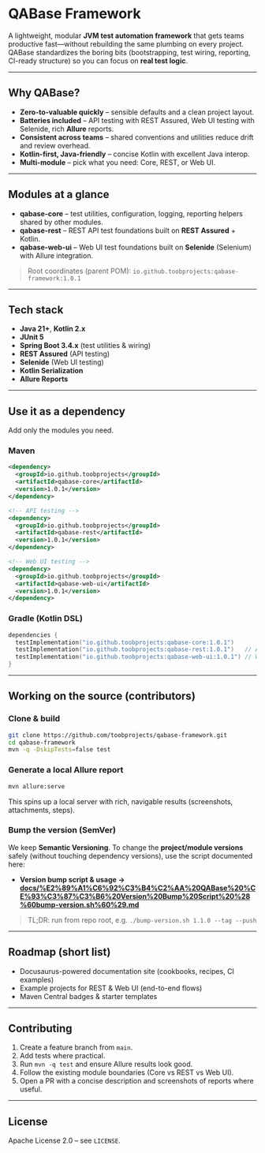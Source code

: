 
# QABase Framework

A lightweight, modular **JVM test automation framework** that gets teams productive fast—without rebuilding the same plumbing on every project. QABase standardizes the boring bits (bootstrapping, test wiring, reporting, CI-ready structure) so you can focus on **real test logic**.

---

## Why QABase?

- **Zero-to-valuable quickly** – sensible defaults and a clean project layout.
- **Batteries included** – API testing with REST Assured, Web UI testing with Selenide, rich **Allure** reports.
- **Consistent across teams** – shared conventions and utilities reduce drift and review overhead.
- **Kotlin-first, Java-friendly** – concise Kotlin with excellent Java interop.
- **Multi-module** – pick what you need: Core, REST, or Web UI.

---

## Modules at a glance

- **qabase-core** – test utilities, configuration, logging, reporting helpers shared by other modules.
- **qabase-rest** – REST API test foundations built on **REST Assured** + Kotlin.
- **qabase-web-ui** – Web UI test foundations built on **Selenide** (Selenium) with Allure integration.

> Root coordinates (parent POM): `io.github.toobprojects:qabase-framework:1.0.1`

---

## Tech stack

- **Java 21+**, **Kotlin 2.x**
- **JUnit 5**
- **Spring Boot 3.4.x** (test utilities & wiring)
- **REST Assured** (API testing)
- **Selenide** (Web UI testing)
- **Kotlin Serialization**
- **Allure Reports**

---

## Use it as a dependency

Add only the modules you need.

### Maven

```xml
<dependency>
  <groupId>io.github.toobprojects</groupId>
  <artifactId>qabase-core</artifactId>
  <version>1.0.1</version>
</dependency>

<!-- API testing -->
<dependency>
  <groupId>io.github.toobprojects</groupId>
  <artifactId>qabase-rest</artifactId>
  <version>1.0.1</version>
</dependency>

<!-- Web UI testing -->
<dependency>
  <groupId>io.github.toobprojects</groupId>
  <artifactId>qabase-web-ui</artifactId>
  <version>1.0.1</version>
</dependency>
```

### Gradle (Kotlin DSL)

```kotlin
dependencies {
  testImplementation("io.github.toobprojects:qabase-core:1.0.1")
  testImplementation("io.github.toobprojects:qabase-rest:1.0.1")   // API testing
  testImplementation("io.github.toobprojects:qabase-web-ui:1.0.1") // Web UI testing
}
```

---

## Working on the source (contributors)

### Clone & build

```bash
git clone https://github.com/toobprojects/qabase-framework.git
cd qabase-framework
mvn -q -DskipTests=false test
```

### Generate a local Allure report

```bash
mvn allure:serve
```

This spins up a local server with rich, navigable results (screenshots, attachments, steps).

### Bump the version (SemVer)

We keep **Semantic Versioning**. To change the **project/module versions** safely (without touching dependency versions), use the script documented here:

- **Version bump script & usage → [docs/%E2%89%A1%C6%92%C3%B4%C2%AA%20QABase%20%CE%93%C3%87%C3%B6%20Version%20Bump%20Script%20%28%60bump-version.sh%60%29.md](docs/%E2%89%A1%C6%92%C3%B4%C2%AA%20QABase%20%CE%93%C3%87%C3%B6%20Version%20Bump%20Script%20%28%60bump-version.sh%60%29.md)**

> TL;DR: run from repo root, e.g. `./bump-version.sh 1.1.0 --tag --push`

---

## Roadmap (short list)

- Docusaurus-powered documentation site (cookbooks, recipes, CI examples)
- Example projects for REST & Web UI (end-to-end flows)
- Maven Central badges & starter templates

---

## Contributing

1. Create a feature branch from `main`.
2. Add tests where practical.
3. Run `mvn -q test` and ensure Allure results look good.
4. Follow the existing module boundaries (Core vs REST vs Web UI).
5. Open a PR with a concise description and screenshots of reports where useful.

---

## License

Apache License 2.0 – see `LICENSE`.
